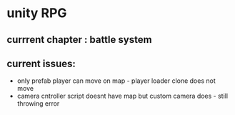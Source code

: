 # unity RPG

## currrent chapter : battle system
## current issues:
- only prefab player can move on map - player loader clone does not move
- camera cntroller script doesnt have map but custom camera does - still throwing error